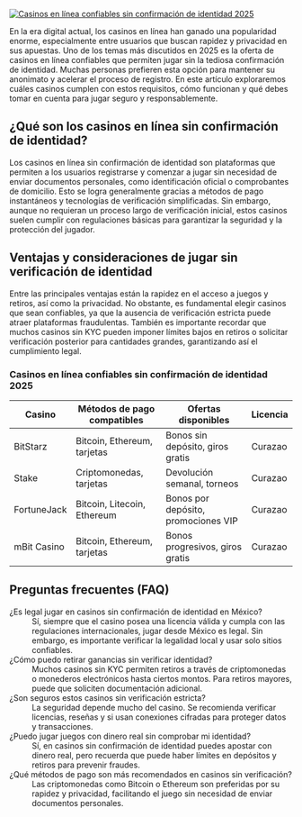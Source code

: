 [![Casinos en línea confiables sin confirmación de identidad 2025](https://123-caf.pages.dev/gitsignup.png)](https://vrmoo.ru/Bt82HjjY)

<p>En la era digital actual, los casinos en línea han ganado una popularidad enorme, especialmente entre usuarios que buscan rapidez y privacidad en sus apuestas. Uno de los temas más discutidos en 2025 es la oferta de casinos en línea confiables que permiten jugar sin la tediosa confirmación de identidad. Muchas personas prefieren esta opción para mantener su anonimato y acelerar el proceso de registro. En este artículo exploraremos cuáles casinos cumplen con estos requisitos, cómo funcionan y qué debes tomar en cuenta para jugar seguro y responsablemente.</p>  <h2>¿Qué son los casinos en línea sin confirmación de identidad?</h2> <p>Los casinos en línea sin confirmación de identidad son plataformas que permiten a los usuarios registrarse y comenzar a jugar sin necesidad de enviar documentos personales, como identificación oficial o comprobantes de domicilio. Esto se logra generalmente gracias a métodos de pago instantáneos y tecnologías de verificación simplificadas. Sin embargo, aunque no requieran un proceso largo de verificación inicial, estos casinos suelen cumplir con regulaciones básicas para garantizar la seguridad y la protección del jugador.</p>  <h2>Ventajas y consideraciones de jugar sin verificación de identidad</h2> <p>Entre las principales ventajas están la rapidez en el acceso a juegos y retiros, así como la privacidad. No obstante, es fundamental elegir casinos que sean confiables, ya que la ausencia de verificación estricta puede atraer plataformas fraudulentas. También es importante recordar que muchos casinos sin KYC pueden imponer límites bajos en retiros o solicitar verificación posterior para cantidades grandes, garantizando así el cumplimiento legal.</p>  <h3>Casinos en línea confiables sin confirmación de identidad 2025</h3> <table>   <thead>     <tr>       <th>Casino</th>       <th>Métodos de pago compatibles</th>       <th>Ofertas disponibles</th>       <th>Licencia</th>     </tr>   </thead>   <tbody>     <tr>       <td>BitStarz</td>       <td>Bitcoin, Ethereum, tarjetas</td>       <td>Bonos sin depósito, giros gratis</td>       <td>Curazao</td>     </tr>     <tr>       <td>Stake</td>       <td>Criptomonedas, tarjetas</td>       <td>Devolución semanal, torneos</td>       <td>Curazao</td>     </tr>     <tr>       <td>FortuneJack</td>       <td>Bitcoin, Litecoin, Ethereum</td>       <td>Bonos por depósito, promociones VIP</td>       <td>Curazao</td>     </tr>     <tr>       <td>mBit Casino</td>       <td>Bitcoin, Ethereum, tarjetas</td>       <td>Bonos progresivos, giros gratis</td>       <td>Curazao</td>     </tr>   </tbody> </table>  <h2>Preguntas frecuentes (FAQ)</h2> <dl>   <dt>¿Es legal jugar en casinos sin confirmación de identidad en México?</dt>   <dd>Sí, siempre que el casino posea una licencia válida y cumpla con las regulaciones internacionales, jugar desde México es legal. Sin embargo, es importante verificar la legalidad local y usar solo sitios confiables.</dd>    <dt>¿Cómo puedo retirar ganancias sin verificar identidad?</dt>   <dd>Muchos casinos sin KYC permiten retiros a través de criptomonedas o monederos electrónicos hasta ciertos montos. Para retiros mayores, puede que soliciten documentación adicional.</dd>    <dt>¿Son seguros estos casinos sin verificación estricta?</dt>   <dd>La seguridad depende mucho del casino. Se recomienda verificar licencias, reseñas y si usan conexiones cifradas para proteger datos y transacciones.</dd>    <dt>¿Puedo jugar juegos con dinero real sin comprobar mi identidad?</dt>   <dd>Sí, en casinos sin confirmación de identidad puedes apostar con dinero real, pero recuerda que puede haber límites en depósitos y retiros para prevenir fraudes.</dd>    <dt>¿Qué métodos de pago son más recomendados en casinos sin verificación?</dt>   <dd>Las criptomonedas como Bitcoin o Ethereum son preferidas por su rapidez y privacidad, facilitando el juego sin necesidad de enviar documentos personales.</dd> </dl>